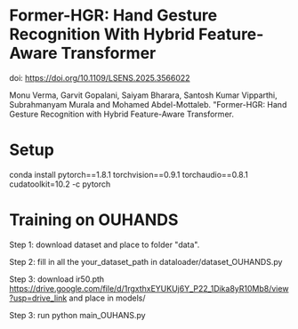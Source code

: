# Former-HGR: Hand Gesture Recognition With Hybrid Feature-Aware Transformer
doi: https://doi.org/10.1109/LSENS.2025.3566022

Monu Verma, Garvit Gopalani, Saiyam Bharara, Santosh Kumar Vipparthi, Subrahmanyam Murala and Mohamed Abdel-Mottaleb. "Former-HGR: Hand Gesture Recognition with Hybrid Feature-Aware Transformer.

# Setup
conda install pytorch==1.8.1 torchvision==0.9.1 torchaudio==0.8.1 cudatoolkit=10.2 -c pytorch

# Training on OUHANDS
Step 1: download dataset and place to folder "data".

Step 2: fill in all the your_dataset_path in dataloader/dataset_OUHANDS.py

Step 3: download ir50.pth https://drive.google.com/file/d/1rgxthxEYUKUj6Y_P22_1Dika8yR10Mb8/view?usp=drive_link and place in models/

Step 3: run python main_OUHANS.py
